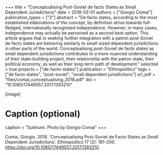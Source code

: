 +++
title = "Conceptualising Post-Soviet de facto States as Small Dependent Jurisdictions"
date = 2018-03-01
authors = ["Giorgio Comai"]
publication_types = ["2"]
abstract = "De facto states, according to the most established elaborations of the concept, by definition strive towards full-fledged, internationally recognised independence. However, in many cases, independence may actually be perceived as a second best option. This article argues that in seeking further integration with a patron post-Soviet de facto states are behaving similarly to small-sized dependent jurisdictions in other parts of the world. Conceptualising post-Soviet de facto states as small dependent jurisdictions contributes to a more nuanced understanding of their state-building project, their relationship with the patron state, their political economy, as well as their long-term path of development."
selected = true
projects = ["de-facto-states"]
publication = "*Ethnopolitics*"
tags = ["de facto states", "post-soviet", "small dependent jurisdictions"]
url_pdf = "files/comai_conceptualising_2018.pdf"
doi = "10.1080/17449057.2017.1393210"

[image]
  # Caption (optional)
  caption = "Sukhumi. Photo by Giorgio Comai"
+++

Comai, Giorgio. 2018. ‘Conceptualising Post-Soviet de Facto States as Small Dependent Jurisdictions’. *Ethnopolitics* 17 (2): 181–200. https://doi.org/10.1080/17449057.2017.1393210.
